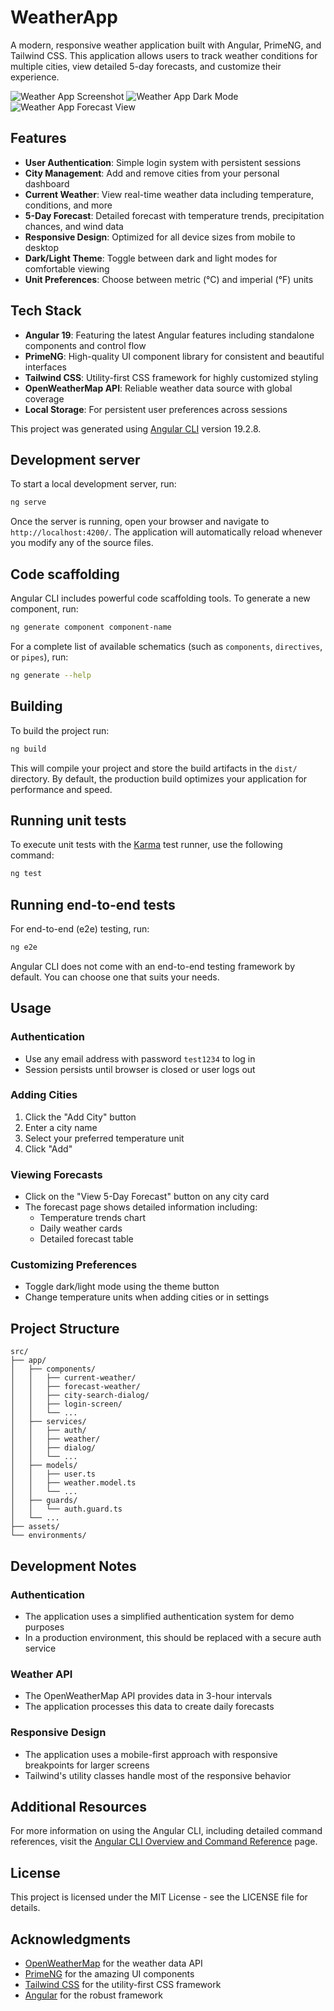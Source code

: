 # WeatherApp

A modern, responsive weather application built with Angular, PrimeNG, and Tailwind CSS. This application allows users to track weather conditions for multiple cities, view detailed 5-day forecasts, and customize their experience.

![Weather App Screenshot](https://via.placeholder.com/800x450)
![Weather App Dark Mode](https://via.placeholder.com/800x450)
![Weather App Forecast View](https://via.placeholder.com/800x450)

## Features

- **User Authentication**: Simple login system with persistent sessions
- **City Management**: Add and remove cities from your personal dashboard
- **Current Weather**: View real-time weather data including temperature, conditions, and more
- **5-Day Forecast**: Detailed forecast with temperature trends, precipitation chances, and wind data
- **Responsive Design**: Optimized for all device sizes from mobile to desktop
- **Dark/Light Theme**: Toggle between dark and light modes for comfortable viewing
- **Unit Preferences**: Choose between metric (°C) and imperial (°F) units

## Tech Stack

- **Angular 19**: Featuring the latest Angular features including standalone components and control flow
- **PrimeNG**: High-quality UI component library for consistent and beautiful interfaces
- **Tailwind CSS**: Utility-first CSS framework for highly customized styling
- **OpenWeatherMap API**: Reliable weather data source with global coverage
- **Local Storage**: For persistent user preferences across sessions

This project was generated using [Angular CLI](https://github.com/angular/angular-cli) version 19.2.8.

## Development server

To start a local development server, run:

```bash
ng serve
```

Once the server is running, open your browser and navigate to `http://localhost:4200/`. The application will automatically reload whenever you modify any of the source files.

## Code scaffolding

Angular CLI includes powerful code scaffolding tools. To generate a new component, run:

```bash
ng generate component component-name
```

For a complete list of available schematics (such as `components`, `directives`, or `pipes`), run:

```bash
ng generate --help
```

## Building

To build the project run:

```bash
ng build
```

This will compile your project and store the build artifacts in the `dist/` directory. By default, the production build optimizes your application for performance and speed.

## Running unit tests

To execute unit tests with the [Karma](https://karma-runner.github.io) test runner, use the following command:

```bash
ng test
```

## Running end-to-end tests

For end-to-end (e2e) testing, run:

```bash
ng e2e
```

Angular CLI does not come with an end-to-end testing framework by default. You can choose one that suits your needs.

## Usage

### Authentication
- Use any email address with password `test1234` to log in
- Session persists until browser is closed or user logs out

### Adding Cities
1. Click the "Add City" button
2. Enter a city name
3. Select your preferred temperature unit
4. Click "Add"

### Viewing Forecasts
- Click on the "View 5-Day Forecast" button on any city card
- The forecast page shows detailed information including:
  - Temperature trends chart
  - Daily weather cards
  - Detailed forecast table

### Customizing Preferences
- Toggle dark/light mode using the theme button
- Change temperature units when adding cities or in settings

## Project Structure

```
src/
├── app/
│   ├── components/
│   │   ├── current-weather/
│   │   ├── forecast-weather/
│   │   ├── city-search-dialog/
│   │   ├── login-screen/
│   │   └── ...
│   ├── services/
│   │   ├── auth/
│   │   ├── weather/
│   │   ├── dialog/
│   │   └── ...
│   ├── models/
│   │   ├── user.ts
│   │   ├── weather.model.ts
│   │   └── ...
│   ├── guards/
│   │   └── auth.guard.ts
│   └── ...
├── assets/
└── environments/
```

## Development Notes

### Authentication
- The application uses a simplified authentication system for demo purposes
- In a production environment, this should be replaced with a secure auth service

### Weather API
- The OpenWeatherMap API provides data in 3-hour intervals
- The application processes this data to create daily forecasts

### Responsive Design
- The application uses a mobile-first approach with responsive breakpoints for larger screens
- Tailwind's utility classes handle most of the responsive behavior

## Additional Resources

For more information on using the Angular CLI, including detailed command references, visit the [Angular CLI Overview and Command Reference](https://angular.dev/tools/cli) page.

## License

This project is licensed under the MIT License - see the LICENSE file for details.

## Acknowledgments

- [OpenWeatherMap](https://openweathermap.org/) for the weather data API
- [PrimeNG](https://primeng.org/) for the amazing UI components
- [Tailwind CSS](https://tailwindcss.com/) for the utility-first CSS framework
- [Angular](https://angular.io/) for the robust framework

